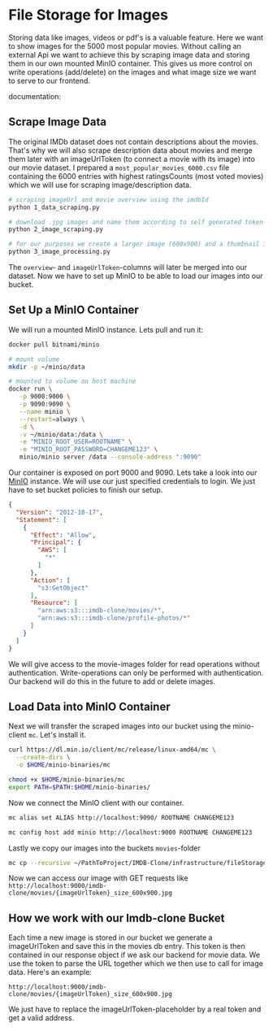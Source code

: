 
# File Storage for Images

Storing data like images, videos or pdf's is a valuable feature. Here we want to show images for the 5000 most 
popular movies. Without calling an external Api we want to achieve this by scraping image data and storing 
them in our own mounted MinIO container. This gives us more control on write operations (add/delete) on 
the images and what image size we want to serve to our frontend.

documentation:

## Scrape Image Data

The original IMDb dataset does not contain descriptions about the movies. That's why we will also scrape description 
data about movies and merge them later with an imageUrlToken (to connect a movie with its image) into our movie dataset. 
I prepared a `most_popular_movies_6000.csv` file containing the 6000 entries with highest ratingsCounts (most voted movies) 
which we will use for scraping image/description data.

```bash
# scraping imageUrl and movie overview using the imdbId
python 1_data_scraping.py

# download .jpg images and name them according to self generated token
python 2_image_scraping.py

# for our purposes we create a larger image (600x900) and a thumbnail image (120x180)
python 3_image_processing.py
```

The `overview`- and `imageUrlToken`-columns will later be merged into our dataset. Now we have to set up MinIO to 
be able to load our images into our bucket.

## Set Up a MinIO Container

We will run a mounted MinIO instance. Lets pull and run it:

```bash
docker pull bitnami/minio

# mount volume
mkdir -p ~/minio/data

# mounted to volume on host machine
docker run \
   -p 9000:9000 \
   -p 9090:9090 \
   --name minio \
   --restart=always \
   -d \
   -v ~/minio/data:/data \
   -e "MINIO_ROOT_USER=ROOTNAME" \
   -e "MINIO_ROOT_PASSWORD=CHANGEME123" \
   minio/minio server /data --console-address ":9090"
```

Our container is exposed on port 9000 and 9090. Lets take a look into our [MinIO](http://localhost:9090/browser) instance.
We will use our just specified credentials to login. We just have to set bucket policies to finish our setup.

```json
{
  "Version": "2012-10-17",
  "Statement": [
    {
      "Effect": "Allow",
      "Principal": {
        "AWS": [
          "*"
        ]
      },
      "Action": [
        "s3:GetObject"
      ],
      "Resource": [
        "arn:aws:s3:::imdb-clone/movies/*",
        "arn:aws:s3:::imdb-clone/profile-photos/*"
      ]
    }
  ]
}
```

We will give access to the movie-images folder for read operations without authentication. Write-operations can only 
be performed with authentication. Our backend will do this in the future to add or delete images.

## Load Data into MinIO Container

Next we will transfer the scraped images into our bucket using the minio-client `mc`. Let's install it.

```bash
curl https://dl.min.io/client/mc/release/linux-amd64/mc \
  --create-dirs \
  -o $HOME/minio-binaries/mc

chmod +x $HOME/minio-binaries/mc
export PATH=$PATH:$HOME/minio-binaries/
```

Now we connect the MinIO client with our container.

```bash
mc alias set ALIAS http://localhost:9090/ ROOTNAME CHANGEME123

mc config host add minio http://localhost:9000 ROOTNAME CHANGEME123
```

Lastly we copy our images into the buckets `movies`-folder

```bash
mc cp --recursive ~/PathToProject/IMDB-Clone/infrastructure/fileStorage/movie_images_processed/ minio/imdb-clone/movies/
```

Now we can access our image with GET requests like `http://localhost:9000/imdb-clone/movies/{imageUrlToken}_size_600x900.jpg`

## How we work with our Imdb-clone Bucket

Each time a new image is stored in our bucket we generate a imageUrlToken and save this in the movies db entry. This 
token is then contained in our response object if we ask our backend for movie data. We use the token to parse the URL
together which we then use to call for image data. Here's an example:

`http://localhost:9000/imdb-clone/movies/{imageUrlToken}_size_600x900.jpg`

We just have to replace the imageUrlToken-placeholder by a real token and get a valid address.
